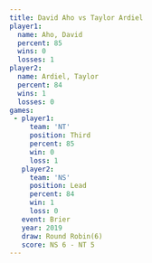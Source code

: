 ```yaml
---
title: David Aho vs Taylor Ardiel
player1:              
  name: Aho, David    
  percent: 85         
  wins: 0             
  losses: 1           
player2:              
  name: Ardiel, Taylor
  percent: 84         
  wins: 1             
  losses: 0           
games:
 - player1:         
     team: 'NT'     
     position: Third
     percent: 85    
     win: 0         
     loss: 1        
   player2:        
     team: 'NS'    
     position: Lead
     percent: 84   
     win: 1        
     loss: 0       
   event: Brier        
   year: 2019          
   draw: Round Robin(6)
   score: NS 6 - NT 5  
---
```

